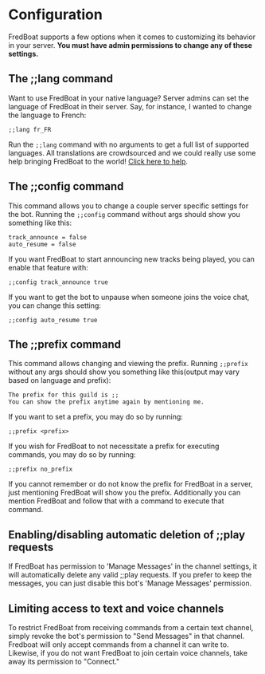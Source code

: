 # Configuration
FredBoat supports a few options when it comes to customizing its behavior in your server. __You must have admin permissions to change any of these settings.__

## The ;;lang command
Want to use FredBoat in your native language? Server admins can set the language of FredBoat in their server. Say, for instance, I wanted to change the language to French:

```
;;lang fr_FR 
```

Run the `;;lang` command with no arguments to get a full list of supported languages. All translations are crowdsourced and we could really use some help bringing FredBoat to the world! [Click here to help](https://crowdin.com/project/fredboat).

## The ;;config command
This command allows you to change a couple server specific settings for the bot. Running the `;;config` command without args should show you something like this:

```
track_announce = false
auto_resume = false
```

If you want FredBoat to start announcing new tracks being played, you can enable that feature with:

```
;;config track_announce true
```

If you want to get the bot to unpause when someone joins the voice chat, you can change this setting:

```
;;config auto_resume true
```

## The ;;prefix command
This command allows changing and viewing the prefix. Running `;;prefix` without any args should show you something like this(output may vary based on language and prefix):

```
The prefix for this guild is ;;
You can show the prefix anytime again by mentioning me.
```

If you want to set a prefix, you may do so by running:

```
;;prefix <prefix>
```

If you wish for FredBoat to not necessitate a prefix for executing commands, you may do so by running:

```
;;prefix no_prefix
```

If you cannot remember or do not know the prefix for FredBoat in a server, just mentioning FredBoat will show you the prefix. Additionally you can mention FredBoat and follow that with a command to execute that command.

## Enabling/disabling automatic deletion of ;;play requests
If FredBoat has permission to 'Manage Messages' in the channel settings, it will automatically delete any valid ;;play requests.
If you prefer to keep the messages, you can just disable this bot's 'Manage Messages' permission. 

## Limiting access to text and voice channels
To restrict FredBoat from receiving commands from a certain text channel, simply revoke the bot's permission to "Send Messages" in that channel. Fredboat will only accept commands from a channel it can write to.
Likewise, if you do not want FredBoat to join certain voice channels, take away its permission to "Connect."
